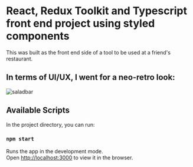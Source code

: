 # React, Redux Toolkit and Typescript front end project using styled components

This was built as the front end side of a tool to be used at a friend's restaurant. 

## In terms of UI/UX, I went for a **neo-retro** look:


![saladbar](https://user-images.githubusercontent.com/89133710/224343035-addd2c02-07d3-4bdc-b9ca-f26d1e4c9d6e.jpg)


## Available Scripts

In the project directory, you can run:

### `npm start`

Runs the app in the development mode.\
Open [http://localhost:3000](http://localhost:3000) to view it in the browser.




